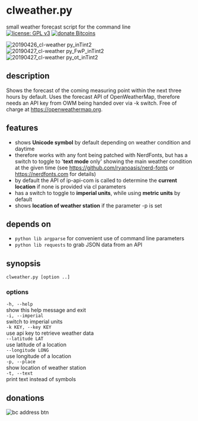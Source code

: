 # clweather.py  
small weather forecast script for the command line  
[![license: GPL v3](https://img.shields.io/badge/license-GPL--3.0-3da638.svg?style=flat-square&logo=gnu)](https://opensource.org/licenses/GPL-3.0) 
[![donate Bitcoins](https://img.shields.io/badge/donate-Bitcoin-f79413.svg?style=flat-square&logo=bitcoin)](#donations)  
  
  ![20190426_cl-weather py_inTint2](https://raw.githubusercontent.com/0vv1/Oystagony/assets/scrot/cl-weather.py_%40tint2_20190426.png) &nbsp; &nbsp; ![20190427_cl-weather py_FwP_inTint2](https://raw.githubusercontent.com/0vv1/Oystagony/assets/scrot/cl-weather.py_text_%40tint2_20190427.png) &nbsp; &nbsp; ![20190427_cl-weather py_ot_inTint2](https://raw.githubusercontent.com/0vv1/Oystagony/assets/scrot/cl-weather.py_extnsv_%40tint2_20190427.png)  
  
## description
Shows the forecast of the coming measuring point within the next three hours by default.
Uses the forecast API of OpenWeatherMap, therefore needs an API key from OWM being handed over via -k switch.
Free of charge at https://openweathermap.org.

## features
 * shows __Unicode symbol__ by default depending on weather condition and daytime
 * therefore works with any font being patched with NerdFonts, but has a switch to toggle to '__text mode__ only' showing the main weather condition at the given time
 (see https://github.com/ryanoasis/nerd-fonts or https://nerdfonts.com for details)
 * by default the API of ip-api-com is called to determine the __current location__ if none is provided via cl parameters
 * has a switch to toggle to __imperial units__, while using __metric units__ by default
 * shows __location of weather station__ if the parameter -p is set

## depends on
 * `python lib argparse`
    for convenient use of command line parameters
 * `python lib requests`
    to grab JSON data from an API

## synopsis
`clweather.py [option ..]`

### options
`-h, --help`  
  show this help message and exit  
`-i, --imperial`  
  switch to imperial units  
`-k KEY, --key KEY`  
  use api key to retrieve weather data  
`--latitude LAT`  
  use latitude of a location  
`--longitude LONG`  
  use longitude of a location  
`-p, --place`  
  show location of weather station  
`-t, --text`  
  print text instead of symbols

## donations
![bc address btn](https://raw.githubusercontent.com/0vv1/Oystagony/assets/button/bc-add.png)  

